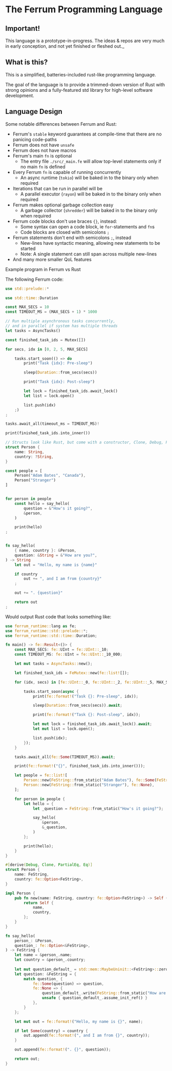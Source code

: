 # The Ferrum Programming Language

## Important!
This language is a prototype-in-progress. The ideas & repos are very much in early conception, and not yet finished or fleshed out._

## What is this?

This is a simplified, batteries-included rust-like programming language.

The goal of the language is to provide a trimmed-down version of Rust with strong opinions and a fully-featured std library for high-level software development.

## Language Design

Some notable differences between Ferrum and Rust:

- Ferrum's `stable` keyword guarantees at compile-time that there are no panicing code-paths
- Ferrum does not have `unsafe`
- Ferrum does not have macros
- Ferrum's main `fn` is optional
  - The entry file `./src/_main.fe` will allow top-level statements only if no main `fn` is defined
- Every Ferrum `fn` is capable of running concurrently
  - An async runtime (`tokio`) will be baked in to the binary only when required
- Iterations that can be run in parallel will be
  - A parallel executor (`rayon`) will be baked in to the binary only when required
- Ferrum makes optional garbage collection easy
  - A garbage collector (`shredder`) will be baked in to the binary only when required
- Ferrum code blocks don't use braces `{}`, instead:
  - Some syntax can open a code block, ie `for`-statements and `fn`s
  - Code blocks are closed with semicolons `;`
- Ferrum statements don't end with semicolons `;`, instead
  - New-lines have syntactic meaning, allowing new statements to be started
  - Note: A single statement can still span across multiple new-lines
- And many more smaller QoL features

Example program in Ferrum vs Rust

The following Ferrum code:
```rust
use std::prelude::*

use std::time::Duration

const MAX_SECS = 10
const TIMEOUT_MS = (MAX_SECS + 1) * 1000

// Run multiple asynchronous tasks concurrently,
// and in parallel if system has multiple threads
let tasks = AsyncTasks()

const finished_task_ids = Mutex([])

for secs, idx in [0, 2, 5, MAX_SECS]

    tasks.start_soon(() => do
        print("Task {idx}: Pre-sleep")

        sleep(Duration::from_secs(secs))

        print("Task {idx}: Post-sleep")

        let lock = finished_task_ids.await_lock()
        let list = lock.open()

        list.push(idx)
    ;)
;

tasks.await_all(timeout_ms = TIMEOUT_MS)!

print(finished_task_ids.into_inner())

// Structs look like Rust, but come with a constructor, Clone, Debug, PartialEq, Eq, etc...
struct Person {
    name: String,
    country: ?String,
}

const people = [
    Person("Adam Bates", "Canada"),
    Person("Stranger")
]


for person in people
    const hello = say_hello(
        question = &"How's it going?",
        &person,
    )

    print(hello)
;


fn say_hello(
    { name, country }: &Person,
    question: &String = &"How are you?",
) -> String
    let out = "Hello, my name is {name}"

    if country
        out += ", and I am from {country}"
    ;

    out += ". {question}"

    return out
;
```

Would output Rust code that looks something like:
```rust
use ferrum_runtime::lang as fe;
use ferrum_runtime::std::prelude::*;
use ferrum_runtime::std::time::Duration;

fn main() -> fe::Result<()> {
    const MAX_SECS: fe::UInt = fe::UInt::_10;
    const TIMEOUT_MS: fe::UInt = fe::UInt::_10_000;

    let mut tasks = AsyncTasks::new();

    let finished_task_ids = FeMutex::new(fe::list![]);

    for (idx, secs) in [fe::UInt::_0, fe::UInt::_2, fe::UInt::_5, MAX_SECS] {

        tasks.start_soon(async {
            print(fe::format!("Task {}: Pre-sleep", idx));

            sleep(Duration::from_secs(secs)).await;

            print(fe::format!("Task {}: Post-sleep", idx));

            let mut lock = finished_task_ids.await_lock().await;
            let mut list = lock.open();

            list.push(idx);
        });
    }

    tasks.await_all(fe::Some(TIMEOUT_MS)).await;

    print(fe::format!("{}", finished_task_ids.into_inner()));

    let people = fe::list![
        Person::new(FeString::from_static("Adam Bates"), fe::Some(FeString::from_static("Canada"))),
        Person::new(FeString::from_static("Stranger"), fe::None),
    ];

    for person in people {
        let hello = {
            let _question = FeString::from_static("How's it going?");

            say_hello(
                &person,
                &_question,
            )
        };

        print(hello);
    }
}

#[derive(Debug, Clone, PartialEq, Eq)]
struct Person {
    name: FeString,
    country: fe::Option<FeString>,
}

impl Person {
    pub fn new(name: FeString, country: fe::Option<FeString>) -> Self {
        return Self {
            name,
            country,
        };
    }
}

fn say_hello(
    person_: &Person,
    question_: fe::Option<&FeString>,
) -> FeString {
    let name = &person_.name;
    let country = &person_.country;
    
    let mut question_default_ = std::mem::MaybeUninit::<FeString>::zeroed();
    let question: &FeString = {
        match question_ {
            fe::Some(question) => question,
            fe::None => {
                question_default_.write(FeString::from_static("How are you?"));
                unsafe { question_default_.assume_init_ref() }
            },
        }
    };

    let mut out = fe::format!("Hello, my name is {}", name);

    if let Some(country) = country {
        out.append(fe::format!(", and I am from {}", country));
    }

    out.append(fe::format!(". {}", question));

    return out;
}
```
